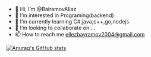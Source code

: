- 👋 Hi, I’m @BairamovAllaz
- 👀 I’m interested in Programing(backend)
- 🌱 I’m currently learning C#,java,c++,go,nodejs
- 💞️ I’m looking to collaborate on ...
- 📫 How to reach me ellezbayramov2004@gmail.com

<!---
BairamovAllaz/BairamovAllaz is a ✨ special ✨ repository because its `README.md` (this file) appears on your GitHub profile.
You can click the Preview link to take a look at your changes.
--->

[![Anurag's GitHub stats](https://github-readme-stats.vercel.app/api?username=BairamovAllaz)](https://github.com/anuraghazra/github-readme-stats)
